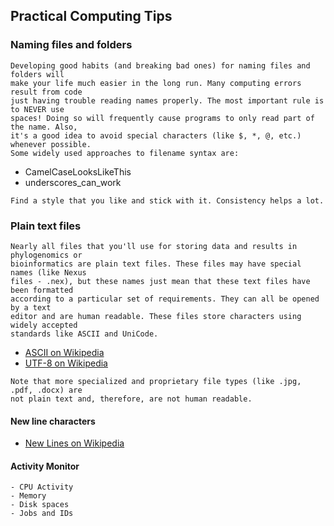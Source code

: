 ## Practical Computing Tips

### Naming files and folders

```
Developing good habits (and breaking bad ones) for naming files and folders will 
make your life much easier in the long run. Many computing errors result from code 
just having trouble reading names properly. The most important rule is to NEVER use 
spaces! Doing so will frequently cause programs to only read part of the name. Also, 
it's a good idea to avoid special characters (like $, *, @, etc.) whenever possible. 
Some widely used approaches to filename syntax are:
```

- CamelCaseLooksLikeThis
- underscores_can_work

```
Find a style that you like and stick with it. Consistency helps a lot.
```

### Plain text files
	
```
Nearly all files that you'll use for storing data and results in phylogenomics or 
bioinformatics are plain text files. These files may have special names (like Nexus
files - .nex), but these names just mean that these text files have been formatted 
according to a particular set of requirements. They can all be opened by a text 
editor and are human readable. These files store characters using widely accepted
standards like ASCII and UniCode.
```

- [ASCII on Wikipedia](https://en.wikipedia.org/wiki/ASCII)
- [UTF-8 on Wikipedia](https://en.wikipedia.org/wiki/UTF-8)

```
Note that more specialized and proprietary file types (like .jpg, .pdf, .docx) are 
not plain text and, therefore, are not human readable.
```

#### New line characters
	
- [New Lines on Wikipedia](https://en.wikipedia.org/wiki/Newline)

#### Activity Monitor
	- CPU Activity
	- Memory
	- Disk spaces
	- Jobs and IDs
  
